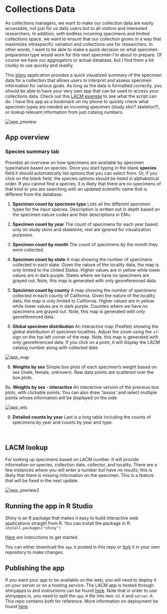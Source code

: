 # Collections Data

As collections managers, we want to make our collection data are easily accessible, not just for us daily users but to all visitors and interested researchers. In addition, with endless incoming specimens and limited collections space, we want to ensure that our collection grows in a way that maximizes intraspecific variation and collections use for researchers. In other words, I want to be able to make a quick decision on what specimen preparation type would work for this next specimen I'm about to prepare. Of course we have our aggregators or actual database, but I find them a bit clunky to use quickly and readily. 

This [shiny](https://shiny.posit.co/) application provides a quick visualized summary of the specimen data for a collection that allows users to interpret and assess specimen information for various goals. As long as the data is formatted correctly, you should be able to have your very own app that can be used to access your collections data. Check out this [LACM example](https://nhm-birds.shinyapps.io/lacm_birds/) to see what the script can do. I have this app as a bookmark on my phone to quickly check what specimen types are needed an incoming specimen (study skin? skeleton?), or lookup relevant information from just catalog numbers. 


![app_preview](https://github.com/younghasuh/collectionsdata/assets/22403928/3667a03b-a543-4a05-aa96-7649bd71306f)


## App overview
### Species summary tab
Provides an overview on how specimens are available by specimen type/nature based on species. Once you start typing in the blank **species** field it should automatically list options that you can select from. Or, if you click on the blank field, the species options should be listed in alphabetical order. If you cannot find a species, it is likely that there are no specimens of that kind or you are searching with an updated scientific name that is different from the database. 

1. **Specimen count by specimen type**
Lists all the different specimen types for the input species. Description is written out in depth based on the specimen nature codes and their descriptions in EMu.

2. **Specimen count by year**
The count of specimens for each year based only on study skins and skeletons; rest are ignored for visualization purposes. 

3. **Specimen count by month**
The count of specimens by the month they were collected. 

4. **Specimen count by state**
A map showing the number of specimens collected in each state. Given the nature of the locality data, the map is only limited to the United States. Higher values are in yellow while lower values are in dark purple. States where we have no specimens are grayed out. Note, this map is generated with only georeferenced data.

5. **Specimen count by county**
A map showing the number of specimens collected in each county of California. Given the nature of the locality data, the map is only limited to California. Higher values are in yellow while lower values are in dark purple. Counties where we have no specimens are grayed out. Note, this map is generated with only georeferenced data. 

6. **Global specimen distribution**
An interactive map (Feaflet) showing the global distribution of specimen localities. Adjust the zoom using the +/- sign on the top left corner of the map. Note, this map is generated with only georeferenced data. If you click on a point, it will display the LACM catalog number along with collected date.

![app_map](https://github.com/younghasuh/collectionsdata/assets/22403928/e702cee3-4a05-45cb-8897-655c59fdd1d8)

8. **Weights by sex**
Simple box plots of each specimen’s weight based on sex (male, female, unknown). Raw data points are scattered over the box plots.   

8a. **Weights by sex - interactive**
An interactive version of the previous box plots, with clickable points. You can also draw 'lassos' and select multiple points whose information will be displayed on the side. 

![app_wts](https://github.com/younghasuh/collectionsdata/assets/22403928/292ca17e-daad-4312-8833-25f1a1d51c76)


9. **Detailed counts by year**
Last is a long table including the counts of specimens by year and counts by year and type. 

<br>

## LACM lookup
For looking up specimens based on LACM number. It will provide information on species, collection date, collector, and locality. There are a few instances where you will enter a number but have no results; this is likely that there is missing information on the specimen. This is a feature that will be fixed in the next update. 

![app_preview2](https://github.com/younghasuh/collectionsdata/assets/22403928/cbfc9ef7-519a-46ed-a4bd-2731aea3cd74)


## Running the app in R Studio
Shiny is an R package that makes it easy to build interactive web applications straight from R. You can install the package in R:
`install.packages("shiny")`

[Here](https://shiny.posit.co/r/getstarted/shiny-basics/lesson1/index.html) are instructions to get started. 

You can either download the `app.R` posted in this repo or [fork](https://docs.github.com/en/pull-requests/collaborating-with-pull-requests/working-with-forks/about-forks) it in your own repository to make changes. 


## Publishing the app 
If you want your app to be available on the web, you will need to deploy it on your server or on a hosting service. The LACM app is hosted through shinyapps.io and instructions can be found [here](https://shiny.posit.co/r/articles/share/shinyapps/). Note that in order to use shinyapps.io, you need to split the `app.R` file into two: `UI.R` and `server.R`. This repo contains both for reference. 
More information on deployment be found [here](https://shiny.posit.co/r/deploy.html).
